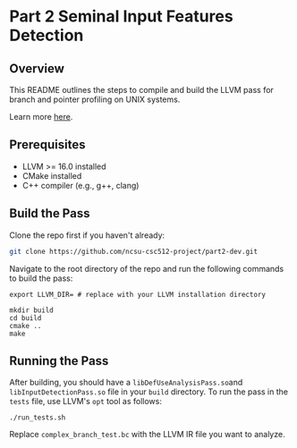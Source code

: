 # Part 2 Seminal Input Features Detection

## Overview
This README outlines the steps to compile and build the LLVM pass for branch and pointer profiling on UNIX systems.

Learn more [here](./objective.md).

## Prerequisites
- LLVM >= 16.0 installed
- CMake installed
- C++ compiler (e.g., g++, clang)




## Build the Pass

Clone the repo first if you haven't already:
```bash
git clone https://github.com/ncsu-csc512-project/part2-dev.git
```

Navigate to the root directory of the repo and run the following commands to build the pass:

```
export LLVM_DIR= # replace with your LLVM installation directory

mkdir build
cd build
cmake .. 
make
```

## Running the Pass
After building, you should have a `libDefUseAnalysisPass.so`and `libInputDetectionPass.so`  file in your `build` directory. To run the pass in the `tests` file, use LLVM's `opt` tool as follows:
```
./run_tests.sh
```

Replace `complex_branch_test.bc` with the LLVM IR file you want to analyze.



